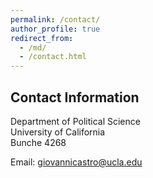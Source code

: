 ```yaml
---
permalink: /contact/
author_profile: true
redirect_from: 
  - /md/
  - /contact.html
---
```


## Contact Information

Department of Political Science  
University of California  
Bunche 4268

Email: giovannicastro@ucla.edu

